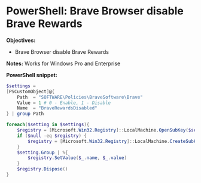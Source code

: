 # PowerShell: Brave Browser disable Brave Rewards

<b>Objectives:</b>

* Brave Browser disable Brave Rewards

<b>Notes:</b> Works for Windows Pro and Enterprise <br />

<b>PowerShell snippet:</b>

```powershell
$settings = 
[PSCustomObject]@{
    Path  = "SOFTWARE\Policies\BraveSoftware\Brave"
    Value = 1 # 0 - Enable, 1 - Disable
    Name  = "BraveRewardsDisabled"
} | group Path

foreach($setting in $settings){
    $registry = [Microsoft.Win32.Registry]::LocalMachine.OpenSubKey($setting.Name, $true)
    if ($null -eq $registry) {
        $registry = [Microsoft.Win32.Registry]::LocalMachine.CreateSubKey($setting.Name, $true)
    }
    $setting.Group | %{
        $registry.SetValue($_.name, $_.value)
    }
    $registry.Dispose()
}
```